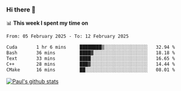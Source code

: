 ### Hi there 👋

📊 **This week I spent my time on**
<!--START_SECTION:waka-->

```txt
From: 05 February 2025 - To: 12 February 2025

Cuda       1 hr 6 mins     ████████▒░░░░░░░░░░░░░░░░   32.94 %
Bash       36 mins         ████▓░░░░░░░░░░░░░░░░░░░░   18.18 %
Text       33 mins         ████░░░░░░░░░░░░░░░░░░░░░   16.65 %
C++        28 mins         ███▓░░░░░░░░░░░░░░░░░░░░░   14.44 %
CMake      16 mins         ██░░░░░░░░░░░░░░░░░░░░░░░   08.01 %
```

<!--END_SECTION:waka-->


[![Paul's github stats](https://github-readme-stats.vercel.app/api?username=mickeyouyou&theme=dracula&show_icons=true)](https://github.com/anuraghazra/github-readme-stats)
